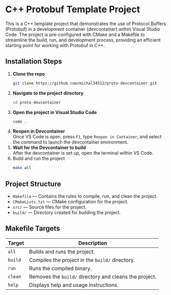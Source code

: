 # C++ Protobuf Template Project

This is a C++ template project that demonstrates the use of Protocol Buffers (Protobuf) in a development container (devcontainer) within Visual Studio Code. The project is pre-configured with CMake and a Makefile to streamline the build, run, and development process, providing an efficient starting point for working with Protobuf in C++.

## Installation Steps

1. **Clone the repo**
   ```sh
   git clone https://github.com/michal34512/proto-devcontainer.git
   ```
3. **Navigate to the project directory**
   ```sh
   cd proto-devcontainer
   ```
4. **Open the project in Visual Studio Code**
   ```sh
   code .
   ```
4. **Reopen in Devcontainer**  
   Once VS Code is open, press `F1`, type `Reopen in Container`, and select the command to launch the devcontainer environment.
5. **Wait for the Devcontainer to build**  
   After the devcontainer is set up, open the terminal within VS Code.
6. Build and run the project
   ```sh
   make all
   ```

   

## Project Structure

- `Makefile` — Contains the rules to compile, run, and clean the project.
- `CMakeLists.txt` — CMake configuration for the project.
- `src/` — Source files for the project.
- `build/` — Directory created for building the project.

## Makefile Targets

| Target   | Description              |
|----------|--------------------------|
| `all`    | Builds and runs the project. |
| `build`  | Compiles the project in the `build/` directory. |
| `run`    | Runs the compiled binary. |
| `clean`  | Removes the `build/` directory and cleans the project. |
| `help`   | Displays help and usage instructions. |

